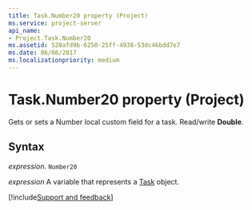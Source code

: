 ```yaml
---
title: Task.Number20 property (Project)
ms.service: project-server
api_name:
- Project.Task.Number20
ms.assetid: 528afd9b-6250-25ff-4938-53dc46bdd7e7
ms.date: 06/08/2017
ms.localizationpriority: medium
---
```



# Task.Number20 property (Project)

Gets or sets a Number local custom field for a task. Read/write **Double**.


## Syntax

_expression_. `Number20`

_expression_ A variable that represents a [Task](./Project.Task.md) object.

[!include[Support and feedback](~/includes/feedback-boilerplate.md)]